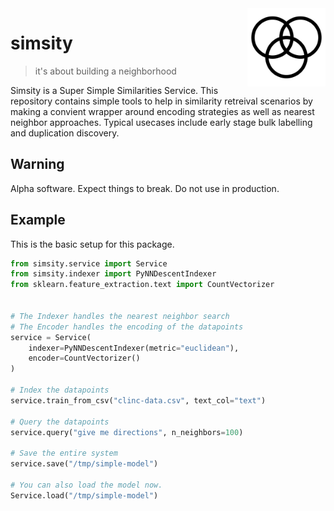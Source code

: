 <img src="icon.png" width=125 height=125 align="right">

# simsity

> it's about building a neighborhood

Simsity is a Super Simple Similarities Service. This repository contains
simple tools to help in similarity retreival scenarios by making a convient
wrapper around encoding strategies as well as nearest neighbor approaches. 
Typical usecases include early stage bulk labelling and duplication discovery.

## Warning

Alpha software. Expect things to break. Do not use in production.

## Example

This is the basic setup for this package.

```python
from simsity.service import Service
from simsity.indexer import PyNNDescentIndexer
from sklearn.feature_extraction.text import CountVectorizer


# The Indexer handles the nearest neighbor search
# The Encoder handles the encoding of the datapoints
service = Service(
    indexer=PyNNDescentIndexer(metric="euclidean"),
    encoder=CountVectorizer()
)

# Index the datapoints
service.train_from_csv("clinc-data.csv", text_col="text")

# Query the datapoints
service.query("give me directions", n_neighbors=100)

# Save the entire system
service.save("/tmp/simple-model")

# You can also load the model now.
Service.load("/tmp/simple-model")
```
